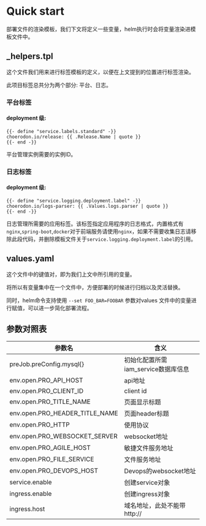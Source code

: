 # Quick start

部署文件的渲染模板，我们下文将定义一些变量，helm执行时会将变量渲染进模板文件中。

## _helpers.tpl

这个文件我们用来进行标签模板的定义，以便在上文提到的位置进行标签渲染。

此项目标签总共分为两个部分: 平台、日志。

### 平台标签

#### deployment 级:

```
{{- define "service.labels.standard" -}}
choerodon.io/release: {{ .Release.Name | quote }}
{{- end -}}
```
平台管理实例需要的实例ID。


### 日志标签

#### deployment 级:

```
{{- define "service.logging.deployment.label" -}}
choerodon.io/logs-parser: {{ .Values.logs.parser | quote }}
{{- end -}}
```
日志管理所需要的应用标签。该标签指定应用程序的日志格式，内置格式有`nginx`,`spring-boot`,`docker`对于前端服务请使用`nginx`，如果不需要收集日志请移除此段代码，并删除模板文件关于`service.logging.deployment.label`的引用。

## values.yaml

这个文件中的键值对，即为我们上文中所引用的变量。

将所以有变量集中在一个文件中，方便部署的时候进行归档以及灵活替换。

同时，helm命令支持使用 `--set FOO_BAR=FOOBAR` 参数对values 文件中的变量进行赋值，可以进一步简化部署流程。


## 参数对照表

参数名 | 含义
--- | ---
preJob.preConfig.mysql{}|初始化配置所需iam_service数据库信息
env.open.PRO_API_HOST|api地址
env.open.PRO_CLIENT_ID|client id
env.open.PRO_TITLE_NAME|页面显示标题
env.open.PRO_HEADER_TITLE_NAME|页面header标题
env.open.PRO_HTTP|使用协议
env.open.PRO_WEBSOCKET_SERVER|websocket地址
env.open.PRO_AGILE_HOST|敏捷文件服务地址
env.open.PRO_FILE_SERVICE|文件服务地址
env.open.PRO_DEVOPS_HOST|Devops的websocket地址
service.enable|创建service对象
ingress.enable|创建ingress对象
ingress.host|域名地址，此处不能带http://
